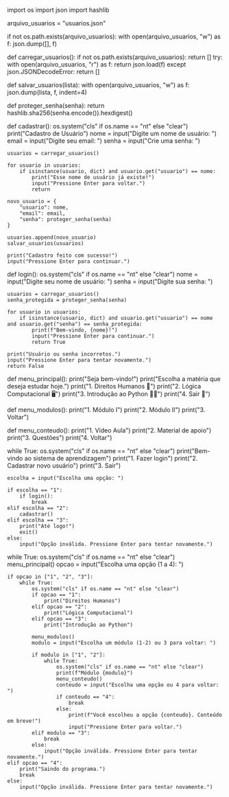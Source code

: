 import os
import json
import hashlib

arquivo_usuarios = "usuarios.json"

if not os.path.exists(arquivo_usuarios):
    with open(arquivo_usuarios, "w") as f:
        json.dump([], f)

def carregar_usuarios():
    if not os.path.exists(arquivo_usuarios):
        return []
    try:
        with open(arquivo_usuarios, "r") as f:
            return json.load(f)
    except json.JSONDecodeError:
        return []

def salvar_usuarios(lista):
    with open(arquivo_usuarios, "w") as f:
        json.dump(lista, f, indent=4)

def proteger_senha(senha):
    return hashlib.sha256(senha.encode()).hexdigest()

def cadastrar():
    os.system("cls" if os.name == "nt" else "clear")
    print("Cadastro de Usuário")
    nome = input("Digite um nome de usuário: ")
    email = input("Digite seu email: ")
    senha = input("Crie uma senha: ")

    usuarios = carregar_usuarios()

    for usuario in usuarios:
        if isinstance(usuario, dict) and usuario.get("usuario") == nome:
            print("Esse nome de usuário já existe!")
            input("Pressione Enter para voltar.")
            return

    novo_usuario = {
        "usuario": nome,
        "email": email,
        "senha": proteger_senha(senha)
    }

    usuarios.append(novo_usuario)
    salvar_usuarios(usuarios)

    print("Cadastro feito com sucesso!")
    input("Pressione Enter para continuar.")

def login():
    os.system("cls" if os.name == "nt" else "clear")
    nome = input("Digite seu nome de usuário: ")
    senha = input("Digite sua senha: ")

    usuarios = carregar_usuarios()
    senha_protegida = proteger_senha(senha)

    for usuario in usuarios:
        if isinstance(usuario, dict) and usuario.get("usuario") == nome and usuario.get("senha") == senha_protegida:
            print(f"Bem-vindo, {nome}!")
            input("Pressione Enter para continuar.")
            return True

    print("Usuário ou senha incorretos.")
    input("Pressione Enter para tentar novamente.")
    return False

def menu_principal():
    print("Seja bem-vindo!")
    print("Escolha a matéria que deseja estudar hoje.")
    print("1. Direitos Humanos 📖")
    print("2. Lógica Computacional 🖥️")
    print("3. Introdução ao Python 👨‍💻")
    print("4. Sair 🚪")

def menu_modulos():
    print("1. Módulo I")
    print("2. Módulo II")
    print("3. Voltar")

def menu_conteudo():
    print("1. Vídeo Aula")
    print("2. Material de apoio")
    print("3. Questões")
    print("4. Voltar")

while True:
    os.system("cls" if os.name == "nt" else "clear")
    print("Bem-vindo ao sistema de aprendizagem")
    print("1. Fazer login")
    print("2. Cadastrar novo usuário")
    print("3. Sair")

    escolha = input("Escolha uma opção: ")

    if escolha == "1":
        if login():
            break
    elif escolha == "2":
        cadastrar()
    elif escolha == "3":
        print("Até logo!")
        exit()
    else:
        input("Opção inválida. Pressione Enter para tentar novamente.")

while True:
    os.system("cls" if os.name == "nt" else "clear")
    menu_principal()
    opcao = input("Escolha uma opção (1 a 4): ")

    if opcao in ["1", "2", "3"]:
        while True:
            os.system("cls" if os.name == "nt" else "clear")
            if opcao == "1":
                print("Direitos Humanos")
            elif opcao == "2":
                print("Lógica Computacional")
            elif opcao == "3":
                print("Introdução ao Python")

            menu_modulos()
            modulo = input("Escolha um módulo (1-2) ou 3 para voltar: ")

            if modulo in ["1", "2"]:
                while True:
                    os.system("cls" if os.name == "nt" else "clear")
                    print(f"Módulo {modulo}")
                    menu_conteudo()
                    conteudo = input("Escolha uma opção ou 4 para voltar: ")
                    if conteudo == "4":
                        break
                    else:
                        print(f"Você escolheu a opção {conteudo}. Conteúdo em breve!")
                        input("Pressione Enter para voltar.")
            elif modulo == "3":
                break
            else:
                input("Opção inválida. Pressione Enter para tentar novamente.")
    elif opcao == "4":
        print("Saindo do programa.")
        break
    else:
        input("Opção inválida. Pressione Enter para tentar novamente.")